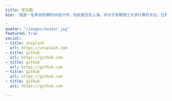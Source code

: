 ```yaml
---
title: 李志鹏
bio: '我是一名来自安徽的UX设计师，目前居住在上海。毕业于安徽理工大学计算机专业，已有5年的设计和产品相关经验。

'
avatar: "/images/avatar.jpg"
featured: true
social:
- title: unsplash
  url: https://unsplash.com
- title: github
  url: https://github.com
- title: github
  url: https://github.com
- title: github
  url: https://github.com
- title: github
  url: https://github.com

---
```

